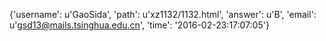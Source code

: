 {'username': u'GaoSida', 'path': u'xz1132/1132.html', 'answer': u'B', 'email': u'gsd13@mails.tsinghua.edu.cn', 'time': '2016-02-23:17:07:05'}